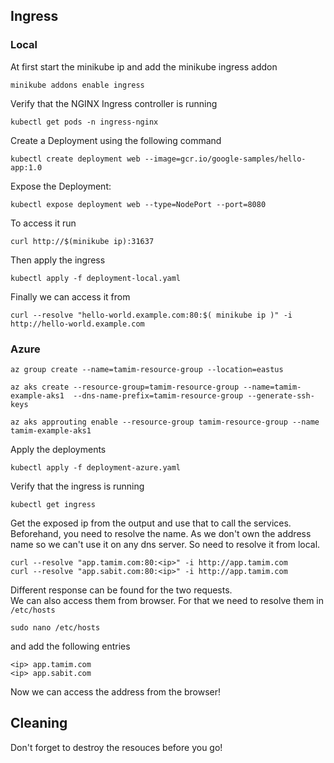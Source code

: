 ## Ingress
### Local
At first start the minikube ip and add the minikube ingress addon
```
minikube addons enable ingress
```
Verify that the NGINX Ingress controller is running
```
kubectl get pods -n ingress-nginx
```
Create a Deployment using the following command
```
kubectl create deployment web --image=gcr.io/google-samples/hello-app:1.0
```
Expose the Deployment:
```
kubectl expose deployment web --type=NodePort --port=8080
```
To access it run
```
curl http://$(minikube ip):31637 
```
Then apply the ingress
```
kubectl apply -f deployment-local.yaml
```
Finally we can access it from
```
curl --resolve "hello-world.example.com:80:$( minikube ip )" -i http://hello-world.example.com
```
### Azure

```
az group create --name=tamim-resource-group --location=eastus
```
```
az aks create --resource-group=tamim-resource-group --name=tamim-example-aks1  --dns-name-prefix=tamim-resource-group --generate-ssh-keys
```
```
az aks approuting enable --resource-group tamim-resource-group --name tamim-example-aks1
```
Apply the deployments
```
kubectl apply -f deployment-azure.yaml
```
Verify that the ingress is running
```
kubectl get ingress
```
Get the exposed ip from the output and use that to call the services. Beforehand, you need to resolve the name. As we don't own the address name so we can't use it on any dns server. So need to resolve it from local.
```
curl --resolve "app.tamim.com:80:<ip>" -i http://app.tamim.com
curl --resolve "app.sabit.com:80:<ip>" -i http://app.tamim.com
```
Different response can be found for the two requests.  
We can also access them from browser. For that we need to resolve them in `/etc/hosts`
```
sudo nano /etc/hosts
```
and add the following entries
```
<ip> app.tamim.com
<ip> app.sabit.com
```
Now we can access the address from the browser!

## Cleaning
Don't forget to destroy the resouces before you go!